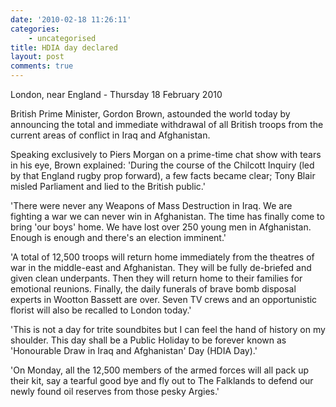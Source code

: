 ```yaml
---
date: '2010-02-18 11:26:11'
categories:
    - uncategorised
title: HDIA day declared
layout: post
comments: true
---
```


London, near England - Thursday 18 February 2010

British Prime Minister,
Gordon Brown, astounded the world today by announcing the total and
immediate withdrawal of all British troops from the current areas of
conflict in Iraq and Afghanistan.

Speaking exclusively to Piers Morgan
on a prime-time chat show with tears in his eye, Brown explained:
'During the course of the Chilcott Inquiry (led by that England rugby
prop forward), a few facts became clear; Tony Blair misled Parliament
and lied to the British public.'

'There were never any Weapons of Mass
Destruction in Iraq. We are fighting a war we can never win in
Afghanistan. The time has finally come to bring 'our boys' home. We have
lost over 250 young men in Afghanistan. Enough is enough and there's an
election imminent.'

'A total of 12,500 troops will return home immediately from the
theatres of war in the middle-east and Afghanistan.  They will be
fully de-briefed and given clean underpants. Then they will return
home to their families for emotional reunions. Finally, the daily
funerals of brave bomb disposal experts in Wootton Bassett are over.
Seven TV crews and an opportunistic florist will also be recalled to
London today.'

'This is not a day for trite soundbites but I can feel the hand of
history on my shoulder. This day shall be a Public Holiday to be
forever known as 'Honourable Draw in Iraq and Afghanistan' Day (HDIA
Day).'

'On Monday, all the 12,500 members of the armed forces will all pack
up their kit, say a tearful good bye and fly out to The Falklands to
defend our newly found oil reserves from those pesky Argies.'
